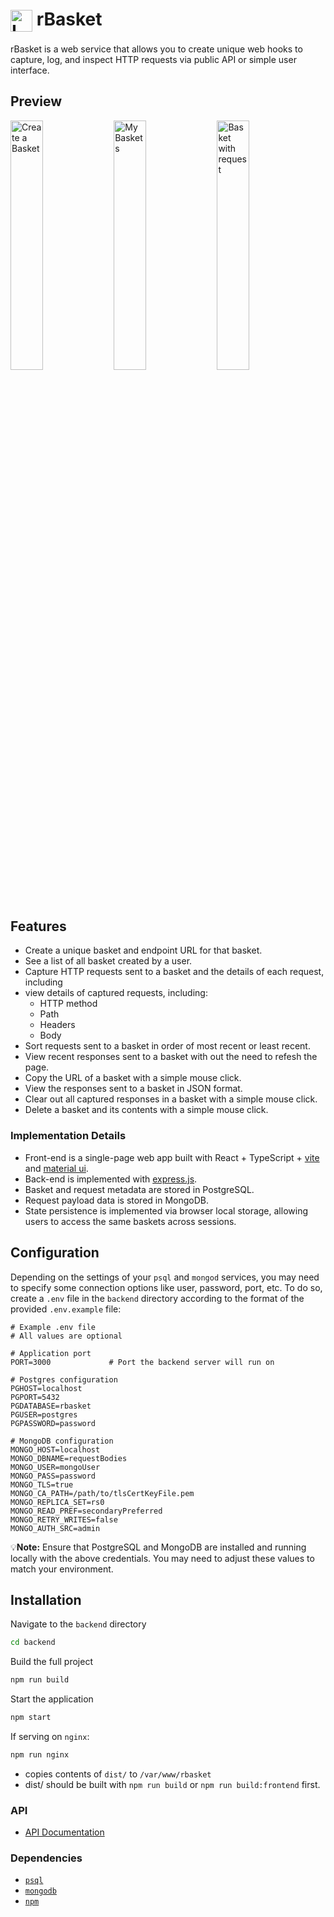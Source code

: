 # <img align="center" src="frontend/public/Logo_Icon_100x100.png" alt="Logo" width="35" height="35"/> rBasket

rBasket is a web service that allows you to create unique web hooks to capture, log, and inspect HTTP requests via public API or simple user interface.

## Preview

<img src="assets/create_basket.png" alt="Create a Basket" width="32%"/> <img src="assets/my_baskets.png" alt="My Baskets" width="32%"/> <img src="assets/basket_request_json.png" alt="Basket with request" width="32%"/>

## Features

- Create a unique basket and endpoint URL for that basket.
- See a list of all basket created by a user.
- Capture HTTP requests sent to a basket and the details of each request, including
- view details of captured requests, including:
  - HTTP method
  - Path
  - Headers
  - Body
- Sort requests sent to a basket in order of most recent or least recent.
- View recent responses sent to a basket with out the need to refesh the page.
- Copy the URL of a basket with a simple mouse click.
- View the responses sent to a basket in JSON format.
- Clear out all captured responses in a basket with a simple mouse click.
- Delete a basket and its contents with a simple mouse click.

### Implementation Details

- Front-end is a single-page web app built with React + TypeScript + [vite](https://vite.dev/) and [material ui](https://mui.com/).
- Back-end is implemented with [express.js](https://expressjs.com/).
- Basket and request metadata are stored in PostgreSQL.
- Request payload data is stored in MongoDB.
- State persistence is implemented via browser local storage, allowing users to access the same baskets across sessions.

## Configuration

Depending on the settings of your `psql` and `mongod` services, you may need to specify some connection options like user, password, port, etc.
To do so, create a `.env` file in the `backend` directory according to the format of the provided `.env.example` file:

```env
# Example .env file
# All values are optional

# Application port
PORT=3000             # Port the backend server will run on

# Postgres configuration
PGHOST=localhost
PGPORT=5432
PGDATABASE=rbasket
PGUSER=postgres
PGPASSWORD=password

# MongoDB configuration
MONGO_HOST=localhost
MONGO_DBNAME=requestBodies
MONGO_USER=mongoUser
MONGO_PASS=password
MONGO_TLS=true
MONGO_CA_PATH=/path/to/tlsCertKeyFile.pem
MONGO_REPLICA_SET=rs0
MONGO_READ_PREF=secondaryPreferred
MONGO_RETRY_WRITES=false
MONGO_AUTH_SRC=admin

```

💡**Note:** Ensure that PostgreSQL and MongoDB are installed and running locally with the above credentials. You may need to adjust these values to match your environment.

## Installation

Navigate to the `backend` directory

```bash
cd backend
```

Build the full project

```bash
npm run build
```

Start the application

```bash
npm start
```

If serving on `nginx`:

```bash
npm run nginx
```

- copies contents of `dist/` to `/var/www/rbasket`
- dist/ should be built with `npm run build` or `npm run build:frontend` first.

### API

- [API Documentation](https://github.com/dchae/rbasket/wiki/API)

### Dependencies

- [`psql`](https://www.postgresql.org/download/)
- [`mongodb`](https://www.mongodb.com/docs/manual/administration/install-community/)
- [`npm`](https://github.com/npm/cli)

